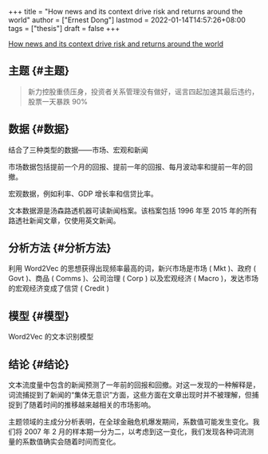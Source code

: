 +++
title = "How news and its context drive risk and returns around the world"
author = ["Ernest Dong"]
lastmod = 2022-01-14T14:57:26+08:00
tags = ["thesis"]
draft = false
+++

[How news and its context drive risk and returns around the world](https://www.sciencedirect.com/science/article/pii/S0304405X18303180)


## 主题 {#主题}

> 新力控股重债压身，投资者关系管理没有做好，谣言四起加速其最后违约，股票一天暴跌 90%


## 数据 {#数据}

结合了三种类型的数据——市场、宏观和新闻

市场数据包括提前一个月的回报、提前一年的回报、每月波动率和提前一年的回撤。

宏观数据，例如利率、GDP 增长率和信贷比率。

文本数据源是汤森路透机器可读新闻档案。该档案包括 1996 年至 2015 年的所有路透社新闻文章，仅使用英文新闻。


## 分析方法 {#分析方法}

利用 Word2Vec 的思想获得出现频率最高的词，新兴市场是市场 ( Mkt )、政府 ( Govt )、商品 ( Comms )、公司治理 ( Corp ) 以及宏观经济 ( Macro )，发达市场的宏观经济变成了信贷 ( Credit )


## 模型 {#模型}

Word2Vec 的文本识别模型


## 结论 {#结论}

文本流度量中包含的新闻预测了一年前的回报和回撤。对这一发现的一种解释是，词流捕捉到了新闻的“集体无意识”方面，这些方面在文章出现时并不被理解，但捕捉到了随着时间的推移越来越相关的市场影响。

主题领域的主成分分析表明，在全球金融危机爆发期间，系数值可能发生变化。我们将 2007 年 2 月的样本期一分为二，以考虑到这一变化，我们发现各种词流测量的系数值确实会随着时间而变化。

<style>.csl-entry{text-indent: -1.5em; margin-left: 1.5em;}</style><div class="csl-bib-body">
</div>